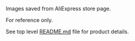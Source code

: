 Images saved from AliExpress store page.

For reference only.

See top level [README.md](../../README.md) file for product details.
